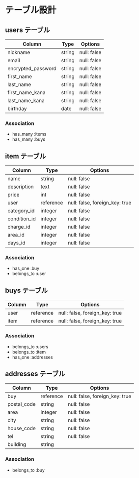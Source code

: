 # テーブル設計

## users テーブル

| Column                    | Type   | Options     |
| ------------------------- | ------ | ----------- |
| nickname                  | string | null: false |
| email                     | string | null: false |
| encrypted_password        | string | null: false |
| first_name                | string | null: false |
| last_name                 | string | null: false |
| first_name_kana           | string | null: false |
| last_name_kana            | string | null: false |
| birthday                  | date   | null: false |

### Association

- has_many :items
- has_many :buys

## item テーブル

| Column       | Type      | Options                       |
| ------------ | --------- | ----------------------------- |
| name         | string    | null: false                   |
| description  | text      | null: false                   |
| price        | int       | null: false                   |
| user         | reference | null: false, foreign_key: true|
| category_id  | integer   | null: false                   |
| condition_id | integer   | null: false                   |
| charge_id    | integer   | null: false                   |
| area_id      | integer   | null: false                   |
| days_id      | integer   | null: false                   |

### Association

- has_one :buy
- belongs_to :user

## buys テーブル

| Column  | Type      | Options                        |
| ------- | --------- | ------------------------------ |
| user    | reference | null: false, foreign_key: true |
| item    | reference | null: false, foreign_key: true |

### Association

- belongs_to :users
- belongs_to :item
- has_one :addresses

## addresses テーブル

| Column      | Type      | Options                        |
| ----------- | --------- | ------------------------------ |
| buy         | reference | null: false, foreign_key: true |
| postal_code | string    | null: false                    |
| area        | integer   | null: false                    |
| city        | string    | null: false                    |
| house_code  | string    | null: false                    |
| tel         | string    | null: false                    |
| building    | string    |                                |


### Association

- belongs_to :buy